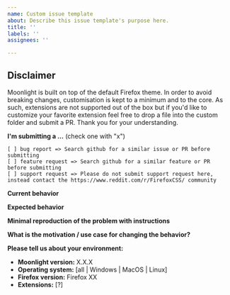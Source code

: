 ```yaml
---
name: Custom issue template
about: Describe this issue template's purpose here.
title: ''
labels: ''
assignees: ''

---
```


## Disclaimer 
Moonlight is built on top of the default Firefox theme. In order to avoid breaking changes, customisation is kept to a minimum and to the core. As such, extensions are not supported out of the box but if you'd like to customize your favorite extension feel free to drop a file into the custom folder and submit a PR. Thank you for your understanding.

**I'm submitting a ...**  (check one with "x")
```
[ ] bug report => Search github for a similar issue or PR before submitting
[ ] feature request => Search github for a similar feature or PR before submitting
[ ] support request => Please do not submit support request here, instead contact the https://www.reddit.com/r/FirefoxCSS/ community
```

**Current behavior**
<!-- Describe how the bug manifests. -->

**Expected behavior**
<!-- Describe what the behavior would be without the bug. -->

**Minimal reproduction of the problem with instructions**
<!--
If the current behavior is a bug please provide the *STEPS TO REPRODUCE* and screenshots.
-->

**What is the motivation / use case for changing the behavior?**
<!-- Describe the motivation or the concrete use case -->

**Please tell us about your environment:**
<!-- Operating system, Browser extensions, ... -->
<!-- Check the version in package.json -->
* **Moonlight version:** X.X.X
* **Operating system:** [all | Windows | MacOS | Linux]
* **Firefox version:** Firefox XX
* **Extensions:** [?]
